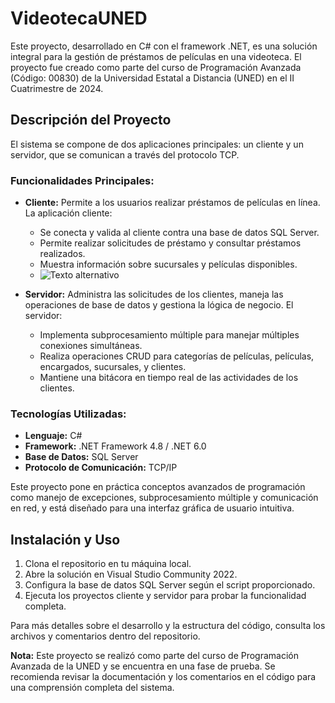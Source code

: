# VideotecaUNED
Este proyecto, desarrollado en C# con el framework .NET, es una solución integral para la gestión de préstamos de películas en una videoteca. El proyecto fue creado como parte del curso de Programación Avanzada (Código: 00830) de la Universidad Estatal a Distancia (UNED) en el II Cuatrimestre de 2024.

## Descripción del Proyecto

El sistema se compone de dos aplicaciones principales: un cliente y un servidor, que se comunican a través del protocolo TCP. 

### Funcionalidades Principales:

- **Cliente:** Permite a los usuarios realizar préstamos de películas en línea. La aplicación cliente:
  - Se conecta y valida al cliente contra una base de datos SQL Server.
  - Permite realizar solicitudes de préstamo y consultar préstamos realizados.
  - Muestra información sobre sucursales y películas disponibles.
  - ![Texto alternativo](VideotecaUNED/imagenes/Cliente.png)


- **Servidor:** Administra las solicitudes de los clientes, maneja las operaciones de base de datos y gestiona la lógica de negocio. El servidor:
  - Implementa subprocesamiento múltiple para manejar múltiples conexiones simultáneas.
  - Realiza operaciones CRUD para categorías de películas, películas, encargados, sucursales, y clientes.
  - Mantiene una bitácora en tiempo real de las actividades de los clientes.

### Tecnologías Utilizadas:

- **Lenguaje:** C#
- **Framework:** .NET Framework 4.8 / .NET 6.0
- **Base de Datos:** SQL Server
- **Protocolo de Comunicación:** TCP/IP

Este proyecto pone en práctica conceptos avanzados de programación como manejo de excepciones, subprocesamiento múltiple y comunicación en red, y está diseñado para una interfaz gráfica de usuario intuitiva.

## Instalación y Uso

1. Clona el repositorio en tu máquina local.
2. Abre la solución en Visual Studio Community 2022.
3. Configura la base de datos SQL Server según el script proporcionado.
4. Ejecuta los proyectos cliente y servidor para probar la funcionalidad completa.

Para más detalles sobre el desarrollo y la estructura del código, consulta los archivos y comentarios dentro del repositorio.

**Nota:** Este proyecto se realizó como parte del curso de Programación Avanzada de la UNED y se encuentra en una fase de prueba. Se recomienda revisar la documentación y los comentarios en el código para una comprensión completa del sistema.
